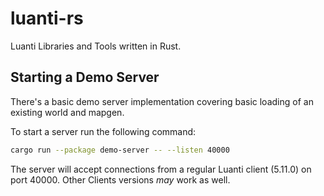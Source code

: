 # luanti-rs

Luanti Libraries and Tools written in Rust.

## Starting a Demo Server

There's a basic demo server implementation covering basic loading of an existing world and mapgen.

To start a server run the following command:

```sh
cargo run --package demo-server -- --listen 40000
```

The server will accept connections from a regular Luanti client (5.11.0) on port 40000.
Other Clients versions _may_ work as well.
